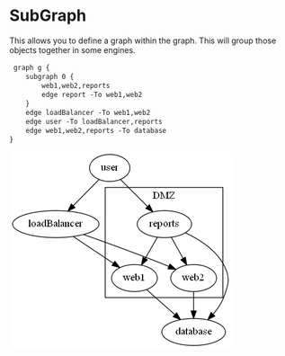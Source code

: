 # SubGraph

This allows you to define a graph within the graph. This will group those objects together in some engines.

     graph g {
        subgraph 0 {
            web1,web2,reports
            edge report -To web1,web2
        }        
        edge loadBalancer -To web1,web2
        edge user -To loadBalancer,reports
        edge web1,web2,reports -To database
    }


[![Source](images/subGraph.png)](images/subGraph.png)
   